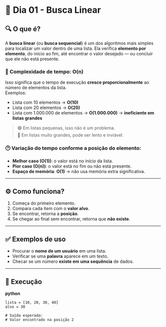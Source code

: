 # 📘 Dia 01 - Busca Linear

## 🔍 O que é?

A **busca linear** (ou **busca sequencial**) é um dos algoritmos mais simples para localizar um valor dentro de uma lista. Ela verifica **elemento por elemento**, do início ao fim, até encontrar o valor desejado — ou concluir que ele não está presente.

### 🧠 Complexidade de tempo: **O(n)**  
Isso significa que o tempo de execução **cresce proporcionalmente** ao número de elementos da lista.  
Exemplos:
- Lista com 10 elementos → **O(10)**
- Lista com 20 elementos → **O(20)**
- Lista com 1.000.000 de elementos → **O(1.000.000)** → **ineficiente em listas grandes**

> 🟢 Em listas pequenas, isso não é um problema.  
> 🔴 Em listas muito grandes, pode ser lento e inviável.

### 🕑 Variação do tempo conforme a posição do elemento:
- **Melhor caso (O(1))**: o valor está no início da lista.
- **Pior caso (O(n))**: o valor está no fim ou não está presente.
- **Espaço de memória**: **O(1)** → não usa memória extra significativa.

---

## ⚙️ Como funciona?

1. Começa do primeiro elemento.
2. Compara cada item com o **valor alvo**.
3. Se encontrar, retorna a **posição**.
4. Se chegar ao final sem encontrar, retorna que **não existe**.

---

## ✅ Exemplos de uso

- Procurar o **nome de um usuário** em uma lista.
- Verificar se uma **palavra** aparece em um texto.
- Checar se um número **existe em uma sequência** de dados.

---

## 🧪 Execução

**python**

    lista = [10, 20, 30, 40]
    alvo = 30

    # Saída esperada:
    # Valor encontrado na posição 2

